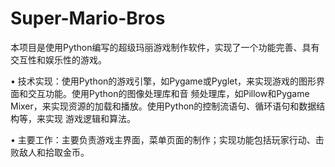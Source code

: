 # Super-Mario-Bros
本项目是使用Python编写的超级玛丽游戏制作软件，实现了一个功能完善、具有交互性和娱乐性的游戏。

• 技术实现：使用Python的游戏引擎，如Pygame或Pyglet，来实现游戏的图形界面和交互功能。使用Python的图像处理库和音
频处理库，如Pillow和Pygame Mixer，来实现资源的加载和播放。使用Python的控制流语句、循环语句和数据结构等，来实现
游戏逻辑和算法。

• 主要工作：主要负责游戏主界面，菜单页面的制作；实现功能包括玩家行动、击败敌人和拾取金币。
